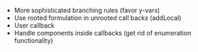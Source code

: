* More sophisticated branching rules (favor y-vars)
* Use rooted formulation in unrooted call backs (addLocal)
* User callback
* Handle components inside callbacks (get rid of enumeration
  functionality)
